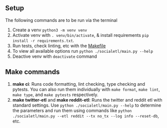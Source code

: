 ## Setup

The following commands are to be run via the terminal

1. Create a venv `python3 -m venv venv`
2. Activate venv with `. venv/bin/activate`, & install requirements `pip install -r requirements.txt`.
3. Run tests, check linting, etc with the [Makefile](./Makefile)
4. To view all available options run `python ./socialetl/main.py --help`
5. Deactive venv with `deactivate` command

## Make commands

1. **make ci**: Runs code formatting, lint checking, type checking and pytests. You can also run them individually with `make format`, `make lint`, `make type`, and `make pytests` respectively.
2. **make twitter-etl** and **make reddit-etl**: Runs the twitter and reddit etl with standard settings. Use `python ./socialetl/main.py --help` to determine the parameters and run them using commands like `python ./socialetl/main.py --etl reddit --tx no_tx --log info --reset-db`, etc.